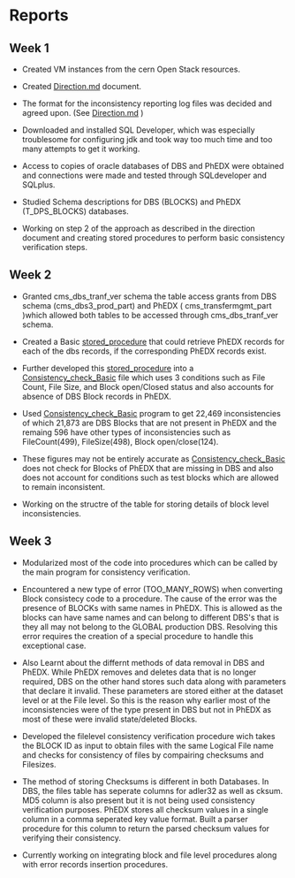 # Reports

## Week 1

* Created VM instances from the cern Open Stack resources.

* Created [Direction.md](https://github.com/aerophile/DBConsistencyCheck/blob/master/Direction.md) document.

* The format for the inconsistency reporting log files was decided and agreed upon. (See [Direction.md](https://github.com/aerophile/DBConsistencyCheck/blob/master/Direction.md) )

* Downloaded and installed SQL Developer, which was especially troublesome for configuring jdk and took way too much time and too many attempts to get it working.

* Access to copies of oracle databases of DBS and PhEDX were obtained and connections were made and tested through SQLdeveloper and SQLplus.

* Studied Schema descriptions for DBS (BLOCKS) and PhEDX (T\_DPS\_BLOCKS) databases.   


* Working on step 2 of the approach as described in the direction document and creating stored procedures to perform basic consistency verification steps.

## Week 2

* Granted cms\_dbs\_tranf\_ver schema the table access grants from DBS schema (cms\_dbs3\_prod\_part) and PhEDX ( cms\_transfermgmt\_part )which allowed both tables to be accessed through cms\_dbs\_tranf\_ver schema.

* Created a Basic [stored\_procedure](https://github.com/aerophile/DBConsistencyCheck/blob/master/stored\_procedure) that could retrieve PhEDX records for each of the dbs records, if the corresponding PhEDX records exist.

* Further developed this [stored\_procedure](https://github.com/aerophile/DBConsistencyCheck/blob/master/stored\_procedure) into a [Consistency\_check\_Basic]( https://github.com/aerophile/DBConsistencyCheck/blob/master/Consistency\_check\_Basic.sql ) file which uses 3 conditions such as File Count, File Size, and Block open/Closed status and also accounts for absence of DBS Block records in PhEDX.

* Used  [Consistency\_check\_Basic](https://github.com/aerophile/DBConsistencyCheck/blob/master/Consistency\_check\_Basic.sql) program to get 22,469 inconsistencies of which 21,873 are DBS Blocks that are not present in PhEDX and the remaing 596 have other types of inconsistencies such as FileCount(499), FileSize(498), Block open/close(124).

* These figures may not be entirely accurate as [Consistency\_check\_Basic](https://github.com/aerophile/DBConsistencyCheck/blob/master/Consistency\_check\_Basic.sql) does not check for Blocks of PhEDX that are missing in DBS and also does not account for conditions such as test blocks which are allowed to remain inconsistent.

* Working on the structre of the table for storing details of block level inconsistencies.

## Week 3

* Modularized most of the code into procedures which can be called by the main program for consistency verification. 

* Encountered a new type of error (TOO_MANY_ROWS) when converting Block consistecy code to a procedure. The cause of the error was the presence of BLOCKs with same names in PhEDX. This is allowed as the blocks can have same names and can belong to different DBS's that is they all may not belong to the GLOBAL production DBS. Resolving this error requires the creation of a special procedure to handle this exceptional case.

* Also Learnt about the differnt methods of data removal in DBS and PhEDX. While PhEDX removes and deletes data that is no longer required, DBS on the other hand stores such data along with parameters that declare it invalid. These parameters are stored either at the dataset level or at the File level. So this is the reason why earlier most of the inconsistencies were of the type present in DBS but not in PhEDX as most of these were invalid state/deleted Blocks.   

* Developed the filelevel consistency verification procedure  wich takes the BLOCK ID as input to obtain files with the same Logical File name and checks for consistency of files by compairing checksums and Filesizes.

* The method of storing Checksums is different in both Databases. In DBS, the files table has seperate columns for adler32 as well as cksum. MD5 column is also present but it is not being used consistency verification purposes. PhEDX stores all checksum values in a single column in a comma seperated key value format. Built a parser procedure for this column to return the parsed checksum values for verifying their consistency.

* Currently working on integrating block and file level procedures along with error records insertion procedures.




